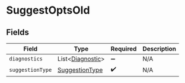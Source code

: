 # SuggestOptsOld


## Fields

| Field                                                   | Type                                                    | Required                                                | Description                                             |
| ------------------------------------------------------- | ------------------------------------------------------- | ------------------------------------------------------- | ------------------------------------------------------- |
| `diagnostics`                                           | List<[Diagnostic](../../models/shared/Diagnostic.md)>   | :heavy_minus_sign:                                      | N/A                                                     |
| `suggestionType`                                        | [SuggestionType](../../models/shared/SuggestionType.md) | :heavy_check_mark:                                      | N/A                                                     |